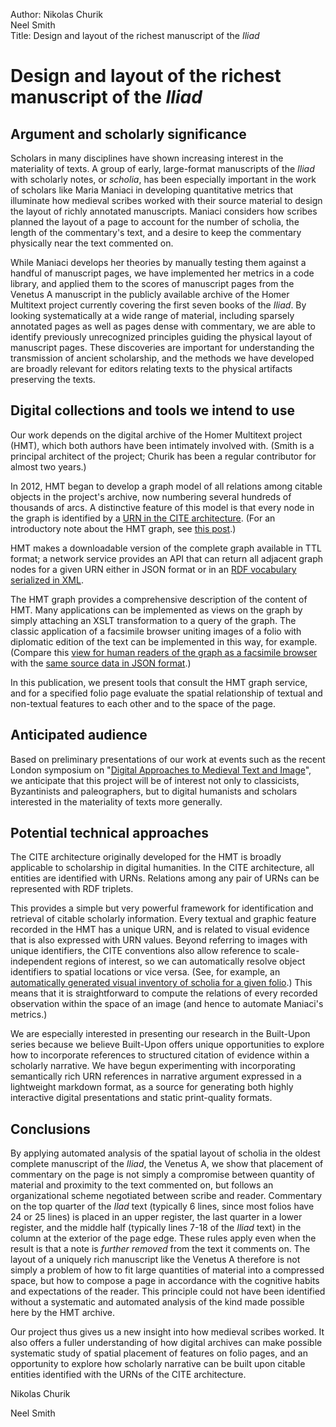 Author:	Nikolas Churik  
              Neel Smith  
Title:	Design and layout of the richest manuscript of the *Iliad*  


# Design and layout of the richest manuscript of the *Iliad*

## Argument and scholarly significance ##

Scholars in many disciplines have shown increasing interest in the materiality of texts.  A group of early, large-format manuscripts of the *Iliad* with scholarly notes, or *scholia*, has been especially important in the work of scholars like Maria Maniaci in developing quantitative metrics that illuminate how medieval scribes worked with their source material to design the layout of richly annotated manuscripts.  Maniaci considers how scribes planned the layout of a page to account for the number of scholia, the length of the commentary's text, and a desire to keep the commentary physically near the text commented on.

While Maniaci develops her theories by manually testing them against  a handful of manuscript pages, we have implemented her metrics in a code library, and applied them to the scores of manuscript pages from the Venetus A manuscript  in the publicly available archive of the Homer Multitext project currently covering the first seven books of the *Iliad*.  By looking systematically at a wide range of material, including sparsely annotated pages as well as pages dense with commentary, we are able to identify previously unrecognized principles guiding the physical layout of manuscript pages.  These discoveries are important for understanding the transmission of ancient scholarship, and the methods we have developed are broadly relevant for editors relating texts to the physical artifacts preserving the texts.


## Digital collections and tools we intend to use ##

Our work depends on the digital archive of the Homer Multitext project (HMT), which both authors have been intimately involved with.  (Smith is a principal architect of the project;  Churik has been a regular contributor for almost two years.)

In 2012, HMT began to develop a graph model of all relations among citable objects in the project's archive, now numbering several hundreds of thousands of arcs.  A distinctive feature of this model is that every node in the graph is identified by a [URN in the CITE architecture][citearch].   (For an introductory note about the HMT graph, see [this post][graph].)  

HMT makes a downloadable version of the complete graph available in TTL format; a network service provides an API that can return all adjacent graph nodes for a given URN either in JSON format or in an [RDF vocabulary serialized in XML][rdfvocab].

The HMT graph provides a comprehensive description of the content of HMT.  Many applications can be implemented as views on the graph by simply attaching an XSLT transformation to a query of the graph.   The classic application of a facsimile browser uniting images of a folio with diplomatic edition of the text can be implemented in this way, for example.  (Compare this [view for human readers of the graph as a facsimile browser][facsim1] with the [same source data in JSON format][jsoneg].) 

In this publication, we present tools that consult the HMT graph service, and for a specified folio page evaluate the spatial relationship of textual and non-textual features to each other and to the space of the page.


[facsim1]:	http://beta.hpcc.uh.edu/tomcat/facsimile/graph?urn=urn%3Acite%3Ahmt%3AmsA.12r&app=facsimile

[jsoneg]: http://beta.hpcc.uh.edu/tomcat/facsimile/graph?urn=urn%3Acite%3Ahmt%3AmsA.12r&format=json

## Anticipated audience

Based on preliminary presentations of our work at events such as the recent London symposium on "[Digital Approaches to Medieval Text and Image][digipal]", we anticipate that this project will be of interest not only to classicists, Byzantinists and paleographers, but to digital humanists and scholars interested in the materiality of texts more generally.

[digipal]:  http://www.digipal.eu/blogs/news/programme/


## Potential technical approaches ##
The CITE architecture originally developed for the HMT is broadly applicable to scholarship in digital humanities.  In the CITE architecture, all entities are identified with URNs.   Relations among any pair of URNs can be represented with RDF triplets.  

This provides a simple but very powerful framework for identification and retrieval of citable scholarly information.  Every textual and graphic feature recorded in the HMT has a unique URN, and is related to visual evidence that is also expressed with URN values.  Beyond  referring to images with unique identifiers, the CITE conventions also allow reference to scale-independent regions of interest, so we can automatically resolve object identifiers to spatial locations or vice versa.  (See, for example, an [automatically generated visual inventory of scholia for a given folio][visinv].)  This means that it is straightforward to compute the relations of every recorded observation within the space of an image  (and hence to automate Maniaci's metrics.) 

[visinv]: http://folio.furman.edu/cfc/imgmap?coll=urn%3Acite%3Ahmt%3Ascholinv.inv11&img=urn%3Acite%3Ahmt%3Achsimg.VA012RN-0013&map=ScholionURN&imgProp=VisualEvidence


We are especially interested in presenting our research in the Built-Upon series because we believe Built-Upon offers unique opportunities to explore how to incorporate references to structured citation of evidence within a scholarly narrative.  We have begun experimenting with incorporating semantically rich URN references in narrative argument expressed in a lightweight markdown format, as a source for generating both highly interactive digital presentations and static print-quality formats.


## Conclusions ##

By applying automated analysis of the spatial layout of scholia in the oldest complete manuscript of the *Iliad*, the Venetus A, we show that placement of commentary on the page is not simply a compromise between quantity of material and proximity to the text commented on, but  follows an organizational scheme negotiated between scribe and reader.  Commentary on the top quarter of the *Ilad* text (typically 6 lines, since most folios have 24 or 25 lines) is placed in an upper register, the last quarter in a lower register, and the middle half (typically lines 7-18 of the *Iliad* text) in the column at the exterior of the page edge.  These rules apply even when the result is that a note is *further removed* from the text it comments on. The layout of a uniquely rich manuscript like the Venetus A therefore is not simply a problem of how to fit large quantities of material into a compressed space, but how to compose a page in accordance with the cognitive habits and expectations of the reader.  This principle could not have been identified without a systematic and automated analysis of the kind made possible here by the HMT archive.  

Our project thus gives us a new insight into how medieval scribes worked.  It also offers a fuller understanding of how digital archives can make possible systematic study of spatial placement of features on folio pages, and an opportunity to explore how scholarly narrative can be built upon citable entities identified with the URNs of the CITE architecture.





Nikolas Churik

Neel Smith


[rdfvocab]: http://www.homermultitext.org/hmt-doc/standards/rdfvocabulary.html

[graph]: http://homermultitext.blogspot.com/2012/10/from-graphs-to-applications.html

[facsim]: http://beta.hpcc.uh.edu/tomcat/facsimile/

[citearch]: http://www.homermultitext.org/hmt-doc/cite/index.html
